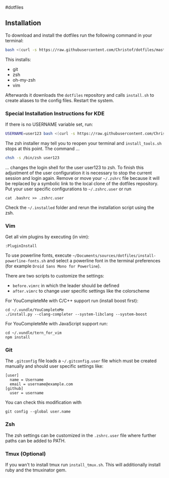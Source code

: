 #dotfiles
## Installation
To download and install the dotfiles run the following command in your terminal:
```sh
bash <(curl -s https://raw.githubusercontent.com/Christof/dotfiles/master/install_tools.sh)
```

This installs:
- git
- zsh
- oh-my-zsh
- vim

Afterwards it downloads the `dotfiles` repository and calls `install.sh` to create aliases to the config files. Restart the system.

### Special Installation Instructions for KDE
If there is no USERNAME variable set, run:
```sh
USERNAME=user123 bash <(curl -s https://raw.githubusercontent.com/Christof/dotfiles/master/install_tools.sh)
```
The zsh installer may tell you to reopen your terminal and `install_tools.sh` stops at this point. The command ...
```sh
chsh -s /bin/zsh user123
```
... changes the login shell for the user user123 to zsh. To finish this adjustment of the user configuration it is necessary to stop the current session and login again. Remove or move your `~/.zshrc` file because it will be replaced by a symbolic link to the local clone of the dotfiles repository. Put your user specific configurations to `~/.zshrc.user` or run
```
cat .bashrc >> .zshrc.user
```

Check the `~/.installed` folder and rerun the installation script using the zsh. 

### Vim
Get all vim plugins by executing (in vim):
```
:PluginInstall
```

To use powerline fonts, execute `~/Documents/sources/dotfiles/install-powerline-fonts.sh` and
select a powerline font in the terminal preferences (for example
`Droid Sans Mono for Powerline`).


There are two scripts to customize the settings:
 - `before.vimrc` in which the leader should be defined
 - `after.vimrc` to change user specific settings like the colorscheme


For YouCompleteMe with C/C++ support run (install boost first):
```
cd ~/.vundle/YouCompleteMe
./install.py --clang-completer --system-libclang --system-boost
```

For YouCompleteMe with JavaScript support run:
```
cd ~/.vundle/tern_for_vim
npm install
```

### Git
The `.gitconfig` file loads a `~/.gitconfig.user` file which must 
be created manually and should user specific settings like:
```
[user]
  name = Username
  email = username@example.com
[github]
  user = username
```
You can check this modification with
```
git config --global user.name
```

### Zsh
The zsh settings can be customized in the `.zshrc.user` file
where further paths can be added to PATH.

### Tmux (Optional)
If you wan't to install tmux run `install_tmux.sh`. This will additionally install ruby and the tmuxinator gem.
